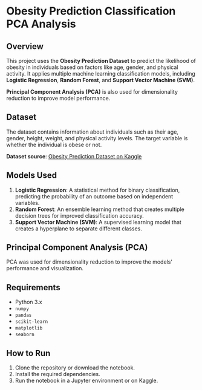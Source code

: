# Obesity Prediction Classification PCA Analysis

## Overview

This project uses the **Obesity Prediction Dataset** to predict the likelihood of obesity in individuals based on factors like age, gender, and physical activity. It applies multiple machine learning classification models, including **Logistic Regression**, **Random Forest**, and **Support Vector Machine (SVM)**.

**Principal Component Analysis (PCA)** is also used for dimensionality reduction to improve model performance.

## Dataset

The dataset contains information about individuals such as their age, gender, height, weight, and physical activity levels. The target variable is whether the individual is obese or not.

**Dataset source**: [Obesity Prediction Dataset on Kaggle](https://www.kaggle.com/datasets/ruchikakumbhar/obesity-prediction/code?datasetId=6479256&sortBy=voteCount)

## Models Used

1. **Logistic Regression**: A statistical method for binary classification, predicting the probability of an outcome based on independent variables.
2. **Random Forest**: An ensemble learning method that creates multiple decision trees for improved classification accuracy.
3. **Support Vector Machine (SVM)**: A supervised learning model that creates a hyperplane to separate different classes.

## Principal Component Analysis (PCA)

PCA was used for dimensionality reduction to improve the models' performance and visualization.

## Requirements

- Python 3.x
- `numpy`
- `pandas`
- `scikit-learn`
- `matplotlib`
- `seaborn`

## How to Run

1. Clone the repository or download the notebook.
2. Install the required dependencies.
3. Run the notebook in a Jupyter environment or on Kaggle.
